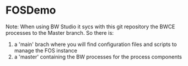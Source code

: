 # FOSDemo

Note: 
When using BW Studio it sycs with this git repository the BWCE processes to the Master branch.
So there is:
1) a 'main' brach where you will find configuration files and scripts to manage the FOS instance
2) a 'master' containing the BW processes for the process components 
